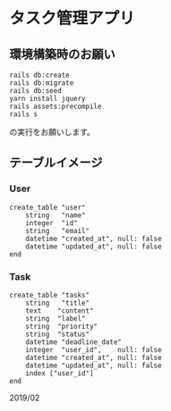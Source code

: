 # タスク管理アプリ

## 環境構築時のお願い
```
rails db:create
rails db:migrate
rails db:seed
yarn install jquery
rails assets:precompile
rails s

```
の実行をお願いします。

## テーブルイメージ

### User
```
create_table "user"
    string   "name"
    integer  "id"
    string   "email"
    datetime "created_at", null: false
    datetime "updated_at", null: false
end
```

### Task
```
create_table "tasks"
    string   "title"
    text    "content"
    string  "label"
    string  "priority"
    string  "status"
    datetime "deadline_date"
    integer  "user_id",    null: false
    datetime "created_at", null: false
    datetime "updated_at", null: false
    index ["user_id"]
end
```

2019/02
